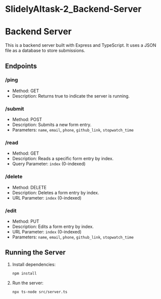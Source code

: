 # SlidelyAItask-2_Backend-Server

# Backend Server

This is a backend server built with Express and TypeScript. It uses a JSON file as a database to store submissions.

## Endpoints

### /ping
- Method: GET
- Description: Returns true to indicate the server is running.

### /submit
- Method: POST
- Description: Submits a new form entry.
- Parameters: `name`, `email`, `phone`, `github_link`, `stopwatch_time`

### /read
- Method: GET
- Description: Reads a specific form entry by index.
- Query Parameter: `index` (0-indexed)

### /delete
- Method: DELETE
- Description: Deletes a form entry by index.
- URL Parameter: `index` (0-indexed)

### /edit
- Method: PUT
- Description: Edits a form entry by index.
- URL Parameter: `index` (0-indexed)
- Parameters: `name`, `email`, `phone`, `github_link`, `stopwatch_time`

## Running the Server

1. Install dependencies:
   ```bash
   npm install

2. Run the server:
   ```bash
   npx ts-node src/server.ts

